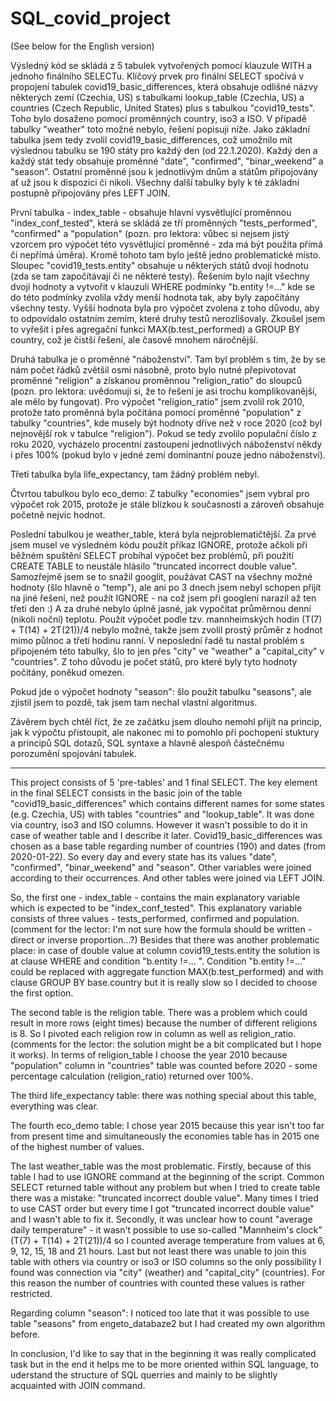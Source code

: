 # SQL_covid_project 
(See below for the English version)


Výsledný kód se skládá z 5 tabulek vytvořených pomocí klauzule WITH a jednoho finálního SELECTu. Klíčový prvek pro finální SELECT spočívá v propojení tabulek covid19_basic_differences, která obsahuje odlišné názvy některých zemí (Czechia, US) s tabulkami lookup_table (Czechia, US) a countries (Czech Republic, United States) plus s tabulkou "covid19_tests". Toho bylo dosaženo pomocí proměnných country, iso3 a ISO. V případě tabulky "weather" toto možné nebylo, řešení popisuji níže. Jako základní tabulka jsem tedy zvolil covid19_basic_differences, což umožnilo mít výslednou tabulku se 190 státy pro každý den (od 22.1.2020). Každý den a každý stát tedy obsahuje proměnné "date", "confirmed", "binar_weekend" a "season". Ostatní proměnné jsou k jednotlivým dnům a státům připojovány ať už jsou k dispozici či nikoli. Všechny další tabulky byly k té základní postupně připojovány přes LEFT JOIN.

První tabulka - index_table - obsahuje hlavní vysvětlující proměnnou "index_conf_tested", která se skládá ze tří proměnných "tests_performed", "confirmed" a "population" (pozn. pro lektora: vůbec si nejsem jistý vzorcem pro výpočet této vysvětlující proměnné - zda má být použita přímá či nepřímá úměra). Kromě tohoto tam bylo ještě jedno problematické místo. Sloupec "covid19_tests.entity" obsahuje u některých států dvojí hodnotu (zda se tam započítávají či ne některé testy). Řešením bylo najít všechny dvojí hodnoty a vytvořit v klauzuli WHERE podmínky "b.entity !=..." kde se do této podmínky zvolila vždy menší hodnota tak, aby byly započítány všechny testy. Vyšší hodnota byla pro výpočet zvolena z toho důvodu, aby to odpovídalo ostatním zemím, které druhy testů nerozlišovaly. Zkoušel jsem to vyřešit i přes agregační funkci MAX(b.test_performed) a GROUP BY country, což je čistší řešení, ale časově mnohem náročnější.

Druhá tabulka je o proměnné "náboženství". Tam byl problém s tím, že by se nám počet řádků zvětšil osmi násobně, proto bylo nutné přepivotovat proměnné "religion" a získanou proměnnou "religion_ratio" do sloupců (pozn. pro lektora: uvědomuji si, že to řešení je asi trochu komplikovanější, ale mělo by fungovat). Pro výpočet "religion_ratio" jsem zvolil rok 2010, protože tato proměnná byla počítána pomocí proměnné "population" z tabulky "countries", kde musely být hodnoty dříve než v roce 2020 (což byl nejnovější rok v tabulce "religion"). Pokud se tedy zvolilo populační číslo z roku 2020, vycházelo procentní zastoupení jednotlivých náboženství někdy i přes 100% (pokud bylo v jedné zemí dominantní pouze jedno náboženství).

Třetí tabulka byla life_expectancy, tam žádný problém nebyl.

Čtvrtou tabulkou bylo eco_demo: Z tabulky "economies" jsem vybral pro výpočet rok 2015, protože je stále blízkou k současnosti a zároveň obsahuje početně nejvíc hodnot.

Poslední tabulkou je weather_table, která byla nejproblematičtější. Za prvé jsem musel ve výsledném kódu použít příkaz IGNORE, protože ačkoli při běžném spuštění SELECT probíhal výpočet bez problémů, při použití CREATE TABLE to neustále hlásilo "truncated incorrect double value". Samozřejmě jsem se to snažil googlit, použávat CAST na všechny možné hodnoty (šlo hlavně o "temp"), ale ani po 3 dnech jsem nebyl schopen přijít na jiné řešení, než použít IGNORE - na což jsem při googlení narazil až ten třetí den :) A za druhé nebylo úplně jasné, jak vypočítat průměrnou denní (nikoli noční) teplotu. Použít výpočet podle tzv. mannheimských hodin (T(7) + T(14) + 2T(21))/4 nebylo možné, takže jsem zvolil prostý průměr z hodnot mimo půlnoc a třetí hodinu ranní. V neposlední řadě tu nastal problém s připojeném této tabulky, šlo to jen přes "city" ve "weather" a "capital_city" v "countries". Z toho důvodu je počet států, pro které byly tyto hodnoty počítány, poněkud omezen.

Pokud jde o výpočet hodnoty "season": šlo použít tabulku "seasons", ale zjistil jsem to pozdě, tak jsem tam nechal vlastní algoritmus.

Závěrem bych chtěl říct, že ze začátku jsem dlouho nemohl přijít na princip, jak k výpočtu přistoupit, ale nakonec mi to pomohlo při pochopení stuktury a principů SQL dotazů, SQL syntaxe a hlavně alespoň částečnému porozumění spojování tabulek.


------------------------------------------------------------------------------------------------------------------------------------------------------------------------------



This project consists of 5 'pre-tables' and 1 final SELECT. The key element in the final SELECT consists in the basic join of the table "covid19_basic_differences" which contains different names for some states (e.g. Czechia, US) with tables "countries" and "lookup_table". It was done via country, iso3 and ISO columns. However it wasn't possible to do it in case of weather table and I describe it later. Covid19_basic_differences was chosen as a base table regarding number of countries (190) and dates (from 2020-01-22). So every day and every state has its values "date", "confirmed", "binar_weekend" and "season". Other variables were joined according to their occurrences. And other tables were joined via LEFT JOIN.

So, the first one - index_table - contains the main explanatory variable which is expected to be "index_conf_tested". This explanatory variable consists of three values - tests_performed, confirmed and population. (comment for the lector: I'm not sure how the formula should be written - direct or inverse proportion...?) 
Besides that there was another problematic place: in case of double value at column covid19_tests.entity the solution is at clause WHERE and condition "b.entity !=... ". Condition "b.entity !=..." could be replaced with aggregate function MAX(b.test_performed) and with clause GROUP BY base.country but it is really slow so I decided to choose the first option.

The second table is the religion table. There was a problem which could result in more rows (eight times) because the number of different religions is 8. So I pivoted each religion row in column as well as religion_ratio. (comments for the lector: the solution might be a bit complicated but I hope it works). In terms of religion_table I choose the year 2010 because "population" column in "countries" table was counted before 2020 - some percentage calculation (religion_ratio) returned over 100%.

The third life_expectancy table: there was nothing special about this table, everything was clear.

The fourth eco_demo table: I chose year 2015 because this year isn't too far from present time and simultaneously the economies table has in 2015 one of the highest number of values. 

The last weather_table was the most problematic. Firstly, because of this table I had to use IGNORE command at the beginning of the script. Common SELECT returned table without any problem but when I tried to create table there was a mistake: "truncated incorrect double value". Many times I tried to use CAST order but every time I got "truncated incorrect double value" and I wasn't able to fix it. Secondly, it was unclear how to count "average daily temperature" - it wasn't possible to use so-called "Mannheim's clock" (T(7) + T(14) + 2T(21))/4 so I counted average temperature from values at 6, 9, 12, 15, 18 and 21 hours. Last but not least there was unable to join this table with others via country or iso3 or ISO columns so the only possibility I found was connection via "city" (weather) and "capital_city" (countries). For this reason the number of countries with counted these values is rather restricted.

Regarding column "season": I noticed too late that it was possible to use table "seasons" from engeto_databaze2 but I had created my own algorithm before.

In conclusion, I'd like to say that in the beginning it was really complicated task but in the end it helps me to be more oriented within SQL language, to uderstand the structure of SQL querries and mainly to be slightly acquainted with JOIN command.


